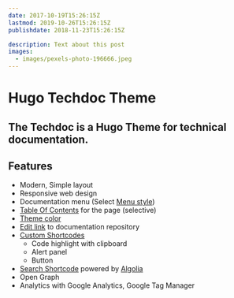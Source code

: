 ```yaml
---
date: 2017-10-19T15:26:15Z
lastmod: 2019-10-26T15:26:15Z
publishdate: 2018-11-23T15:26:15Z

description: Text about this post
images:
  - images/pexels-photo-196666.jpeg
---
```


# Hugo Techdoc Theme

## The Techdoc is a Hugo Theme for technical documentation.

## Features

- Modern, Simple layout
- Responsive web design
- Documentation menu (Select [Menu style](getting-started/screenshot/#menu-style))
- [Table Of Contents](sample/table-of-contents/) for the page (selective)
- [Theme color](getting-started/screenshot/#theme-color)
- [Edit link](getting-started/screenshot/#edit-link) to documentation repository
- [Custom Shortcodes](sample/custom-shortcodes/)
  - Code highlight with clipboard
  - Alert panel
  - Button
- [Search Shortcode](sample/search-shortcode/) powered by [Algolia](https://www.algolia.com/)
- Open Graph
- Analytics with Google Analytics, Google Tag Manager
